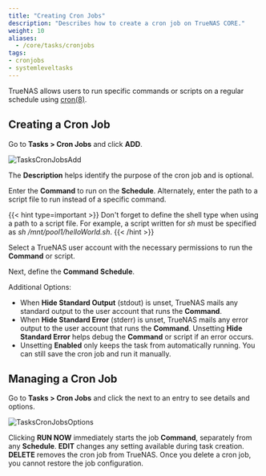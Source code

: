 ```yaml
---
title: "Creating Cron Jobs"
description: "Describes how to create a cron job on TrueNAS CORE." 
weight: 10
aliases:
  - /core/tasks/cronjobs
tags:
- cronjobs
- systemleveltasks
---
```


TrueNAS allows users to run specific commands or scripts on a regular schedule using [cron(8)](https://man.openbsd.org/cron.8 "Cron Man Page").

## Creating a Cron Job

Go to **Tasks > Cron Jobs** and click **ADD**.

![TasksCronJobsAdd](/images/CORE/Tasks/TasksCronJobsAdd.png "Creating a new Cron Job")

The **Description** helps identify the purpose of the cron job and is optional.

Enter the **Command** to run on the **Schedule**.
Alternately, enter the path to a script file to run instead of a specific command.

{{< hint type=important >}}
Don't forget to define the shell type when using a path to a script file.
For example, a script written for *sh* must be specified as *sh /mnt/pool1/helloWorld.sh*.
{{< /hint >}}

Select a TrueNAS user account with the necessary permissions to run the **Command** or script.

Next, define the **Command** **Schedule**.

Additional Options:
* When **Hide Standard Output** (stdout) is unset, TrueNAS mails any standard output to the user account that runs the **Command**.
* When **Hide Standard Error** (stderr) is unset, TrueNAS mails any error output to the user account that runs the **Command**. Unsetting  **Hide Standard Error** helps debug the **Command** or script if an error occurs.
* Unsetting **Enabled** only keeps the task from automatically running. You can still save the cron job and run it manually.

## Managing a Cron Job

Go to **Tasks > Cron Jobs** and click the <i class="fa fa-chevron-right"></i> next to an entry to see details and options.

![TasksCronJobsOptions](/images/CORE/Tasks/TasksCronJobsOptions.png "Options for an existing cron job")

Clicking **RUN NOW** immediately starts the job **Command**, separately from any **Schedule**.
**EDIT** changes any setting available during task creation.
**DELETE** removes the cron job from TrueNAS. Once you delete a cron job, you cannot restore the job configuration.
